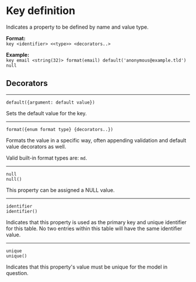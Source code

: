 # Key definition

Indicates a property to be defined by name and value type.

**Format:**  
`key <identifier> <<type>> <decorators..>`

**Example:**  
`key email <string(32)> format(email) default('anonymous@example.tld') null`

## Decorators

____
`default({argument: default value})`

Sets the default value for the key.

____
`format({enum format type} {decorators..})`

Formats the value in a specific way, often appending validation and default value decorators as well.

Valid built-in format types are: `md`.
____
`null`  
`null()`

This property can be assigned a NULL value.
____
`identifier`  
`identifier()`

Indicates that this property is used as the primary key and unique identifier for this table. No two entries
within this table will have the same identifier value.
____
`unique`  
`unique()`

Indicates that this property's value must be unique for the model in question.